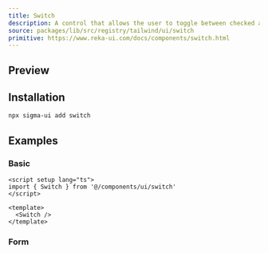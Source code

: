 ```yaml
---
title: Switch
description: A control that allows the user to toggle between checked and not checked.
source: packages/lib/src/registry/tailwind/ui/switch
primitive: https://www.reka-ui.com/docs/components/switch.html
---
```


## Preview

<ComponentPreview name="Switch" />

## Installation

```bash
npx sigma-ui add switch
```

## Examples

### Basic

```vue
<script setup lang="ts">
import { Switch } from '@/components/ui/switch'
</script>

<template>
  <Switch />
</template>
```

### Form

<ComponentPreview name="SwitchForm" />

